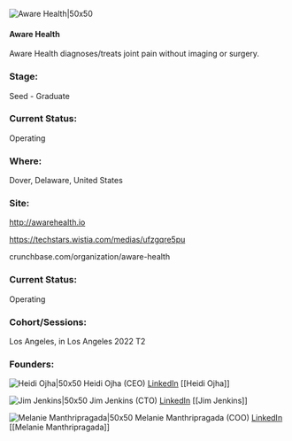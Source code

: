 

![Aware Health|50x50](https://res.cloudinary.com/crunchbase-production/image/upload/b2l5cknpcp03gnvvqyyb)

#### Aware Health
Aware Health diagnoses/treats joint pain without imaging or surgery.

### Stage: 
Seed - Graduate 

### Current Status: 
Operating

### Where:
Dover, Delaware, United States

### Site:
http://awarehealth.io

https://techstars.wistia.com/medias/ufzgqre5pu

crunchbase.com/organization/aware-health

### Current Status: 
Operating

### Cohort/Sessions: 
Los Angeles, in Los Angeles 2022 T2

### Founders: 

![Heidi Ojha|50x50](https://www.f6s.com/content-resource/profiles/2935730_th2.jpg) Heidi Ojha (CEO) [LinkedIn](https://linkedin.com/in/heidi-ojha-31b51aa1) [[Heidi Ojha]]

![Jim Jenkins|50x50](https://apimg.techstars.com/connect/images/image_files/62312da2f01b4e0008ca2810/original/IMG_0255.jpg) Jim Jenkins (CTO) [LinkedIn](https://linkedin.com/in/jim-jenkins-3771203) [[Jim Jenkins]]

![Melanie Manthripragada|50x50]() Melanie Manthripragada (COO) [LinkedIn](https://linkedin.com/in/melanie-manthripragada-aab14584) [[Melanie Manthripragada]]


